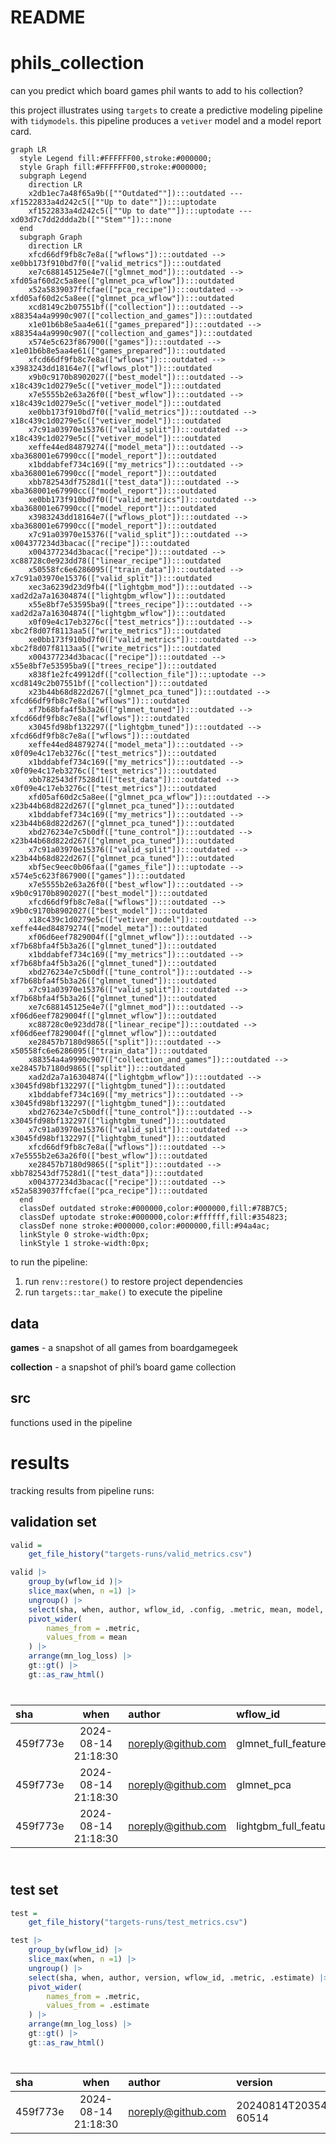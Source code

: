# README


# phils_collection

can you predict which board games phil wants to add to his collection?

this project illustrates using `targets` to create a predictive modeling
pipeline with `tidymodels`. this pipeline produces a `vetiver` model and
a model report card.

``` mermaid
graph LR
  style Legend fill:#FFFFFF00,stroke:#000000;
  style Graph fill:#FFFFFF00,stroke:#000000;
  subgraph Legend
    direction LR
    x2db1ec7a48f65a9b([""Outdated""]):::outdated --- xf1522833a4d242c5([""Up to date""]):::uptodate
    xf1522833a4d242c5([""Up to date""]):::uptodate --- xd03d7c7dd2ddda2b([""Stem""]):::none
  end
  subgraph Graph
    direction LR
    xfcd66df9fb8c7e8a(["wflows"]):::outdated --> xe0bb173f910bd7f0(["valid_metrics"]):::outdated
    xe7c688145125e4e7(["glmnet_mod"]):::outdated --> xfd05af60d2c5a8ee(["glmnet_pca_wflow"]):::outdated
    x52a5839037ffcfae(["pca_recipe"]):::outdated --> xfd05af60d2c5a8ee(["glmnet_pca_wflow"]):::outdated
    xcd8149c2b07551bf(["collection"]):::outdated --> x88354a4a9990c907(["collection_and_games"]):::outdated
    x1e01b6b8e5aa4e61(["games_prepared"]):::outdated --> x88354a4a9990c907(["collection_and_games"]):::outdated
    x574e5c623f867900(["games"]):::outdated --> x1e01b6b8e5aa4e61(["games_prepared"]):::outdated
    xfcd66df9fb8c7e8a(["wflows"]):::outdated --> x3983243dd18164e7(["wflows_plot"]):::outdated
    x9b0c9170b8902027(["best_model"]):::outdated --> x18c439c1d0279e5c(["vetiver_model"]):::outdated
    x7e5555b2e63a26f0(["best_wflow"]):::outdated --> x18c439c1d0279e5c(["vetiver_model"]):::outdated
    xe0bb173f910bd7f0(["valid_metrics"]):::outdated --> x18c439c1d0279e5c(["vetiver_model"]):::outdated
    x7c91a03970e15376(["valid_split"]):::outdated --> x18c439c1d0279e5c(["vetiver_model"]):::outdated
    xeffe44ed84879274(["model_meta"]):::outdated --> xba368001e67990cc(["model_report"]):::outdated
    x1bddabfef734c169(["my_metrics"]):::outdated --> xba368001e67990cc(["model_report"]):::outdated
    xbb782543df7528d1(["test_data"]):::outdated --> xba368001e67990cc(["model_report"]):::outdated
    xe0bb173f910bd7f0(["valid_metrics"]):::outdated --> xba368001e67990cc(["model_report"]):::outdated
    x3983243dd18164e7(["wflows_plot"]):::outdated --> xba368001e67990cc(["model_report"]):::outdated
    x7c91a03970e15376(["valid_split"]):::outdated --> x004377234d3bacac(["recipe"]):::outdated
    x004377234d3bacac(["recipe"]):::outdated --> xc88728c0e923dd78(["linear_recipe"]):::outdated
    x50558fc6e6286095(["train_data"]):::outdated --> x7c91a03970e15376(["valid_split"]):::outdated
    xec3a6239d23d9fb4(["lightgbm_mod"]):::outdated --> xad2d2a7a16304874(["lightgbm_wflow"]):::outdated
    x55e8bf7e53595ba9(["trees_recipe"]):::outdated --> xad2d2a7a16304874(["lightgbm_wflow"]):::outdated
    x0f09e4c17eb3276c(["test_metrics"]):::outdated --> xbc2f8d07f8113aa5(["write_metrics"]):::outdated
    xe0bb173f910bd7f0(["valid_metrics"]):::outdated --> xbc2f8d07f8113aa5(["write_metrics"]):::outdated
    x004377234d3bacac(["recipe"]):::outdated --> x55e8bf7e53595ba9(["trees_recipe"]):::outdated
    x838f1e2fc49912df(["collection_file"]):::uptodate --> xcd8149c2b07551bf(["collection"]):::outdated
    x23b44b68d822d267(["glmnet_pca_tuned"]):::outdated --> xfcd66df9fb8c7e8a(["wflows"]):::outdated
    xf7b68bfa4f5b3a26(["glmnet_tuned"]):::outdated --> xfcd66df9fb8c7e8a(["wflows"]):::outdated
    x3045fd98bf132297(["lightgbm_tuned"]):::outdated --> xfcd66df9fb8c7e8a(["wflows"]):::outdated
    xeffe44ed84879274(["model_meta"]):::outdated --> x0f09e4c17eb3276c(["test_metrics"]):::outdated
    x1bddabfef734c169(["my_metrics"]):::outdated --> x0f09e4c17eb3276c(["test_metrics"]):::outdated
    xbb782543df7528d1(["test_data"]):::outdated --> x0f09e4c17eb3276c(["test_metrics"]):::outdated
    xfd05af60d2c5a8ee(["glmnet_pca_wflow"]):::outdated --> x23b44b68d822d267(["glmnet_pca_tuned"]):::outdated
    x1bddabfef734c169(["my_metrics"]):::outdated --> x23b44b68d822d267(["glmnet_pca_tuned"]):::outdated
    xbd276234e7c5b0df(["tune_control"]):::outdated --> x23b44b68d822d267(["glmnet_pca_tuned"]):::outdated
    x7c91a03970e15376(["valid_split"]):::outdated --> x23b44b68d822d267(["glmnet_pca_tuned"]):::outdated
    xbf5ec9eec0b06faa(["games_file"]):::uptodate --> x574e5c623f867900(["games"]):::outdated
    x7e5555b2e63a26f0(["best_wflow"]):::outdated --> x9b0c9170b8902027(["best_model"]):::outdated
    xfcd66df9fb8c7e8a(["wflows"]):::outdated --> x9b0c9170b8902027(["best_model"]):::outdated
    x18c439c1d0279e5c(["vetiver_model"]):::outdated --> xeffe44ed84879274(["model_meta"]):::outdated
    xf06d6eef7829004f(["glmnet_wflow"]):::outdated --> xf7b68bfa4f5b3a26(["glmnet_tuned"]):::outdated
    x1bddabfef734c169(["my_metrics"]):::outdated --> xf7b68bfa4f5b3a26(["glmnet_tuned"]):::outdated
    xbd276234e7c5b0df(["tune_control"]):::outdated --> xf7b68bfa4f5b3a26(["glmnet_tuned"]):::outdated
    x7c91a03970e15376(["valid_split"]):::outdated --> xf7b68bfa4f5b3a26(["glmnet_tuned"]):::outdated
    xe7c688145125e4e7(["glmnet_mod"]):::outdated --> xf06d6eef7829004f(["glmnet_wflow"]):::outdated
    xc88728c0e923dd78(["linear_recipe"]):::outdated --> xf06d6eef7829004f(["glmnet_wflow"]):::outdated
    xe28457b7180d9865(["split"]):::outdated --> x50558fc6e6286095(["train_data"]):::outdated
    x88354a4a9990c907(["collection_and_games"]):::outdated --> xe28457b7180d9865(["split"]):::outdated
    xad2d2a7a16304874(["lightgbm_wflow"]):::outdated --> x3045fd98bf132297(["lightgbm_tuned"]):::outdated
    x1bddabfef734c169(["my_metrics"]):::outdated --> x3045fd98bf132297(["lightgbm_tuned"]):::outdated
    xbd276234e7c5b0df(["tune_control"]):::outdated --> x3045fd98bf132297(["lightgbm_tuned"]):::outdated
    x7c91a03970e15376(["valid_split"]):::outdated --> x3045fd98bf132297(["lightgbm_tuned"]):::outdated
    xfcd66df9fb8c7e8a(["wflows"]):::outdated --> x7e5555b2e63a26f0(["best_wflow"]):::outdated
    xe28457b7180d9865(["split"]):::outdated --> xbb782543df7528d1(["test_data"]):::outdated
    x004377234d3bacac(["recipe"]):::outdated --> x52a5839037ffcfae(["pca_recipe"]):::outdated
  end
  classDef outdated stroke:#000000,color:#000000,fill:#78B7C5;
  classDef uptodate stroke:#000000,color:#ffffff,fill:#354823;
  classDef none stroke:#000000,color:#000000,fill:#94a4ac;
  linkStyle 0 stroke-width:0px;
  linkStyle 1 stroke-width:0px;
```

to run the pipeline:

1.  run `renv::restore()` to restore project dependencies
2.  run `targets::tar_make()` to execute the pipeline

## data

**games** - a snapshot of all games from boardgamegeek

**collection** - a snapshot of phil’s board game collection

## src

functions used in the pipeline

# results

tracking results from pipeline runs:

## validation set

``` r
valid = 
    get_file_history("targets-runs/valid_metrics.csv")

valid |>
    group_by(wflow_id )|>
    slice_max(when, n =1) |>
    ungroup() |>
    select(sha, when, author, wflow_id, .config, .metric, mean, model, rank) |>
    pivot_wider(
        names_from = .metric,
        values_from = mean
    ) |>
    arrange(mn_log_loss) |>
    gt::gt() |>
    gt::as_raw_html()
```

<div id="kjsewdjgnm" style="padding-left:0px;padding-right:0px;padding-top:10px;padding-bottom:10px;overflow-x:auto;overflow-y:auto;width:auto;height:auto;">
  &#10;  

| sha | when | author | wflow_id | .config | model | rank | mn_log_loss | pr_auc | roc_auc |
|:---|:--:|:---|:---|:---|:---|---:|---:|---:|---:|
| 459f773e | 2024-08-14 21:18:30 | noreply@github.com | glmnet_full_features | Preprocessor1_Model08 | logistic_reg | 1 | 0.07257506 | 0.2775457 | 0.9338092 |
| 459f773e | 2024-08-14 21:18:30 | noreply@github.com | glmnet_pca | Preprocessor1_Model05 | logistic_reg | 2 | 0.07560460 | 0.2605727 | 0.9012134 |
| 459f773e | 2024-08-14 21:18:30 | noreply@github.com | lightgbm_full_features | Preprocessor1_Model04 | boost_tree | 3 | 0.07886975 | 0.2303523 | 0.9254342 |

</div>

## test set

``` r
test = 
    get_file_history("targets-runs/test_metrics.csv")

test |>
    group_by(wflow_id) |>
    slice_max(when, n =1) |>
    ungroup() |>
    select(sha, when, author, version, wflow_id, .metric, .estimate) |>
    pivot_wider(
        names_from = .metric,
        values_from = .estimate
    ) |>
    arrange(mn_log_loss) |>
    gt::gt() |>
    gt::as_raw_html()
```

<div id="hyngwxnpkb" style="padding-left:0px;padding-right:0px;padding-top:10px;padding-bottom:10px;overflow-x:auto;overflow-y:auto;width:auto;height:auto;">
  &#10;  

| sha | when | author | version | wflow_id | roc_auc | pr_auc | mn_log_loss |
|:---|:--:|:---|:---|:---|---:|---:|---:|
| 459f773e | 2024-08-14 21:18:30 | noreply@github.com | 20240814T203541Z-60514 | glmnet_full_features | 0.9671836 | 0.07228537 | 0.01145525 |

</div>
